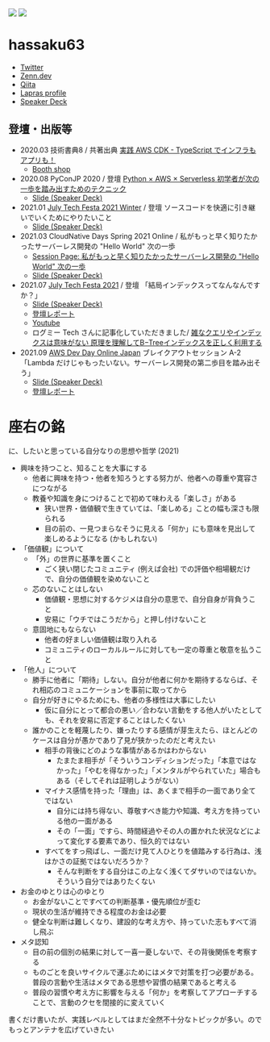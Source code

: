 <div>
  <img align="center" src="https://github-readme-stats.vercel.app/api?username=hassaku63&show_icons=true&hide_border=true" />  
  <img align="center" src="https://github-readme-stats.vercel.app/api/top-langs/?username=hassaku63&langs_count=6&hide=html&hide_border=true/" >
</div>

# hassaku63

- [Twitter](https://twitter.com/hassaku_63)
- [Zenn.dev](https://zenn.dev/hassaku63)
- [Qiita](https://qiita.com/hassaku_63)
- [Lapras profile](https://lapras.com/public/GCTGNRV)
- [Speaker Deck](https://speakerdeck.com/hassaku63)

## 登壇・出版等

- 2020.03 技術書典8 / 共著出典 [実践 AWS CDK - TypeScript でインフラもアプリも！](https://techbookfest.org/product/5655856821567488)
  - [Booth shop](https://booth.pm/ja/items/1881928)
- 2020.08 PyConJP 2020 / 登壇 [Python × AWS × Serverless 初学者が次の一歩を踏み出すためのテクニック](https://pycon.jp/2020/en/timetable/?id=203588)
  - [Slide (Speaker Deck)](https://speakerdeck.com/hassaku63/python-and-aws-and-serverless-step-to-the-next-stage-from-a-beginner)
- 2021.01 [July Tech Festa 2021 Winter](https://techfesta.connpass.com/event/193966/) / 登壇 ソースコードを快適に引き継いでいくためにやりたいこと
  - [Slide (Speaker Deck)](https://speakerdeck.com/hassaku63/jtf2021w-f5-hassaku-building-development-environment-with-docker-and-vscode?slide=2)
- 2021.03 CloudNative Days Spring 2021 Online / 私がもっと早く知りたかったサーバーレス開発の "Hello World" 次の一歩
  - [Session Page: 私がもっと早く知りたかったサーバーレス開発の "Hello World" 次の一歩](https://event.cloudnativedays.jp/cndo2021/talks/981)
  - [Slide (Speaker Deck)](https://speakerdeck.com/hassaku63/serverless-development-practices-the-next-step-of-hello-world)
- 2021.07 [July Tech Festa 2021](https://techfesta.connpass.com/event/213069/) / 登壇 「結局インデックスってなんなんですか？」
  - [Slide (Speaker Deck)](https://speakerdeck.com/hassaku63/lets-learn-about-b-tree-index)
  - [登壇レポート](https://blog.serverworks.co.jp/2021/07/19/145409)
  - [Youtube](https://youtu.be/33oFtND-dj4)
  - ログミー Tech さんに記事化していただきました/ [雑なクエリやインデックスは意味がない 原理を理解してB−Treeインデックスを正しく利用する](https://logmi.jp/tech/articles/325519)
- 2021.09 [AWS Dev Day Online Japan](https://aws.amazon.com/jp/about-aws/events/2021/devday/) ブレイクアウトセッション A-2 「Lambda だけじゃもったいない。サーバーレス開発の第二歩目を踏み出そう」
  - [Slide (Speaker Deck)](https://speakerdeck.com/hassaku63/lets-take-second-step-in-serverless-development)
  - [登壇レポート](https://blog.serverworks.co.jp/aws-dev-day-online-japan-2021-report-hashimoto)

# 座右の銘

に、したいと思っている自分なりの思想や哲学 (2021)

- 興味を持つこと、知ることを大事にする
  - 他者に興味を持つ・他者を知ろうとする努力が、他者への尊重や寛容さにつながる
  - 教養や知識を身につけることで初めて味わえる「楽しさ」がある
    - 狭い世界・価値観で生きていては、「楽しめる」ことの幅も深さも限られる
    - 目の前の、一見つまらなそうに見える「何か」にも意味を見出して楽しめるようになる (かもしれない)
- 「価値観」について
  - 「外」の世界に基準を置くこと
    - ごく狭い閉じたコミュニティ (例えば会社) での評価や相場観だけで、自分の価値観を染めないこと
  - 芯のないことはしない
    - 価値観・思想に対するケジメは自分の意思で、自分自身が背負うこと
    - 安易に「ウチではこうだから」と押し付けないこと
  - 意固地にもならない
    - 他者の好ましい価値観は取り入れる
    - コミュニティのローカルルールに対しても一定の尊重と敬意を払うこと
- 「他人」について
  - 勝手に他者に「期待」しない。自分が他者に何かを期待するならば、それ相応のコミュニケーションを事前に取ってから
  - 自分が好きにやるためにも、他者の多様性は大事にしたい
    - 仮に自分にとって都合の悪い／合わない言動をする他人がいたとしても、それを安易に否定することはしたくない
  - 誰かのことを軽蔑したり、嫌ったりする感情が芽生えたら、ほとんどのケースは自分が愚かであり了見が狭かったのだと考えたい
    - 相手の背後にどのような事情があるかはわからない
      - たまたま相手が「そういうコンディションだった」「本意ではなかった」「やむを得なかった」「メンタルがやられていた」場合もある（そしてそれは証明しようがない）
    - マイナス感情を持った「理由」は、あくまで相手の一面であり全てではない
      - 自分には持ち得ない、尊敬すべき能力や知識、考え方を持っている他の一面がある
      - その「一面」ですら、時間経過やその人の置かれた状況などによって変化する要素であり、恒久的ではない
    - すべてをすっ飛ばし、一面だけ見て人ひとりを値踏みする行為は、浅はかさの証拠ではないだろうか？
      - そんな判断をする自分はこの上なく浅くてダサいのではないか。そういう自分ではありたくない
- お金のゆとりは心のゆとり
  - お金がないことですべての判断基準・優先順位が歪む
  - 現状の生活が維持できる程度のお金は必要
  - 健全な判断は難しくなり、建設的な考え方や、持っていた志もすべて消し飛ぶ
- メタ認知
  - 目の前の個別の結果に対して一喜一憂しないで、その背後関係を考察する
  - ものごとを良いサイクルで運ぶためにはメタで対策を打つ必要がある。普段の言動や生活はメタである思想や習慣の結果であると考える
  - 普段の習慣や考え方に影響を与える「何か」を考察してアプローチすることで、言動のクセを間接的に変えていく

書くだけ書いたが、実践レベルとしてはまだ全然不十分なトピックが多い。のでもっとアンテナを広げていきたい
